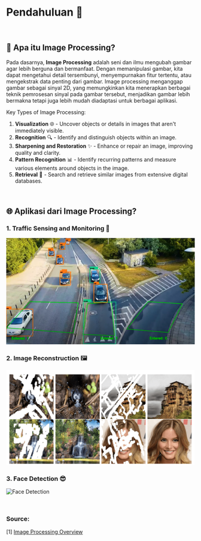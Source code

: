 # **Pendahuluan 📘**

</br>

## **🤔 Apa itu Image Processing?**

Pada dasarnya, **Image Processing** adalah seni dan ilmu mengubah gambar agar lebih berguna dan bermanfaat. Dengan memanipulasi gambar, kita dapat mengetahui detail tersembunyi, menyempurnakan fitur tertentu, atau mengekstrak data penting dari gambar. Image processing menganggap gambar sebagai sinyal 2D, yang memungkinkan kita menerapkan berbagai teknik pemrosesan sinyal pada gambar tersebut, menjadikan gambar lebih bermakna tetapi juga lebih mudah diadaptasi untuk berbagai aplikasi.

Key Types of Image Processing:

1. **Visualization** 🌐 - Uncover objects or details in images that aren't immediately visible.
2. **Recognition** 🔍 - Identify and distinguish objects within an image.
3. **Sharpening and Restoration** ✨ - Enhance or repair an image, improving quality and clarity.
4. **Pattern Recognition** 📊 - Identify recurring patterns and measure various elements around objects in the image.
5. **Retrieval** 🔄 - Search and retrieve similar images from extensive digital databases.

</br>

## **🌐 Aplikasi dari Image Processing?**

### 1. **Traffic Sensing and Monitoring** 🚗

![Traffic Sensing](../displays/Image_Processing_Traffic_Sensing.png "Traffic Sensing")

### 2. **Image Reconstruction** 🖼️

![Image Reconstruction](../displays/Image_Processing_Image_Reconstruction.png "Image Reconstruction")

### 3. **Face Detection** 😎

![Face Detection](../displays/Image_Processing_Face_Detection.png "Face Detection")

</br>

### **Source:**

[1] [Image Processing Overview](https://www.simplilearn.com/image-processing-article#types_of_image_processing)
